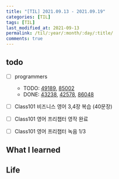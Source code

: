 ```yaml
---
title: "[TIL] 2021.09.13 - 2021.09.19"
categories: [TIL]
tags: [TIL]
last_modified_at: 2021-09-13
permalink: /til/:year/:month/:day/:title/
comments: true
---
```


## todo

- [ ] programmers

  - TODO: [49189](https://programmers.co.kr/learn/courses/30/lessons/49189), [85002](https://programmers.co.kr/learn/courses/30/lessons/85002)
  - DONE: [43238](https://programmers.co.kr/learn/courses/30/lessons/43238), [42578](https://programmers.co.kr/learn/courses/30/lessons/42578), [86048](https://programmers.co.kr/learn/courses/30/lessons/86048)

- [ ] Class101 비즈니스 영어 3,4장 복습 (40문장)
- [ ] Class101 영어 프리챕터 영작 완료
- [ ] Class101 영어 프리챕터 녹음 1/3

## What I learned

## Life
